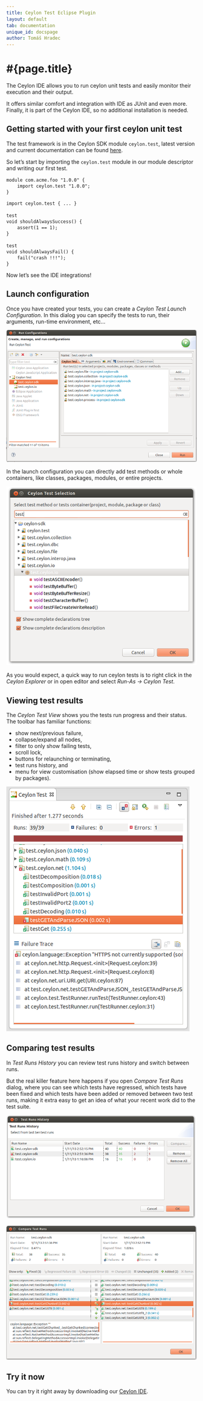 ```yaml
---
title: Ceylon Test Eclipse Plugin
layout: default
tab: documentation
unique_id: docspage
author: Tomáš Hradec
---
```


# #{page.title}

The Ceylon IDE allows you to run ceylon unit tests and easily monitor their execution and their output.

It offers similar comfort and integration with IDE as JUnit and even more. Finally, it is part of 
the Ceylon IDE, so no additional installation is needed.

## Getting started with your first ceylon unit test

The test framework is in the Ceylon SDK module `ceylon.test`, latest version and current documentation can be found [here](https://modules.ceylon-lang.org/modules/ceylon.test).

So let’s start by importing the `ceylon.test` module in our module descriptor and writing our first test.

<!-- try: -->
    module com.acme.foo "1.0.0" {
        import ceylon.test "1.0.0";
    }


<!-- try: -->
    import ceylon.test { ... }

    test
    void shouldAlwaysSuccess() {
        assert(1 == 1);
    }

    test
    void shouldAlwaysFail() {
        fail("crash !!!");
    }


Now let’s see the IDE integrations!

## Launch configuration

Once you have created your tests, you can create a _Ceylon Test Launch Configuration_. 
In this dialog you can specify the tests to run, their arguments, run-time environment, etc…

![launch-config](/images/screenshots/ceylon-test-plugin/launch-config.png)

In the launch configuration you can directly add test methods or whole containers, like classes, packages, modules, or entire projects.

![select-test](/images/screenshots/ceylon-test-plugin/select-test.png)

As you would expect, a quick way to run ceylon tests is to right click in the _Ceylon Explorer_ or in open editor and select _Run-As → Ceylon Test_.


## Viewing test results

The _Ceylon Test View_ shows you the tests run progress and their status.
The toolbar has familiar functions: 

- show next/previous failure, 
- collapse/expand all nodes,
- filter to only show failing tests,
- scroll lock,
- buttons for relaunching or terminating,
- test runs history, and
- menu for view customisation (show elapsed time or show tests grouped by packages).

![test-result-view](/images/screenshots/ceylon-test-plugin/test-result-view.png)


## Comparing test results

In _Test Runs History_ you can review test runs history and switch between runs.
 
But the real killer feature here happens if you open _Compare Test Runs_ dialog,
where you can see which tests have regressed, which tests have been fixed and
which tests have been added or removed between two test runs, making it extra
easy to get an idea of what your recent work did to the test suite.

![test-runs-history](/images/screenshots/ceylon-test-plugin/test-runs-history.png)

![compare-test-runs](/images/screenshots/ceylon-test-plugin/compare-test-runs.png)

## Try it now

You can try it right away by downloading our 
[Ceylon IDE](/documentation/1.0/ide/install).

